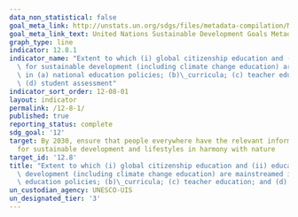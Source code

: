 ```yaml
---
data_non_statistical: false
goal_meta_link: http://unstats.un.org/sdgs/files/metadata-compilation/Metadata-Goal-12.pdf
goal_meta_link_text: United Nations Sustainable Development Goals Metadata (pdf 782kB)
graph_type: line
indicator: 12.8.1
indicator_name: "Extent to which (i) global citizenship education and (ii) education\
  \ for sustainable development (including climate change education) are mainstreamed\
  \ in (a) national education policies; (b)\_curricula; (c) teacher education; and\
  \ (d) student assessment"
indicator_sort_order: 12-08-01
layout: indicator
permalink: /12-8-1/
published: true
reporting_status: complete
sdg_goal: '12'
target: By 2030, ensure that people everywhere have the relevant information and awareness
  for sustainable development and lifestyles in harmony with nature
target_id: '12.8'
title: "Extent to which (i) global citizenship education and (ii) education for sustainable\
  \ development (including climate change education) are mainstreamed in (a) national\
  \ education policies; (b)\_curricula; (c) teacher education; and (d) student assessment"
un_custodian_agency: UNESCO-UIS
un_designated_tier: '3'
---
```

